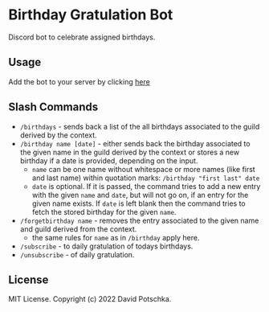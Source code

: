 # Birthday Gratulation Bot
Discord bot to celebrate assigned birthdays.

## Usage

Add the bot to your server by clicking [here](https://discord.com/api/oauth2/authorize?client_id=952656778007552090&permissions=380104763456&scope=bot)


## Slash Commands
- `/birthdays` - sends back a list of the all birthdays associated to the guild derived by the context.
- `/birthday name [date]` - either sends back the birthday associated to the given name in the guild derived by the context or stores a new birthday if a date is provided, depending on the input.
  - `name` can be one name without whitespace or more names (like first and last name) within quotation marks: `/birthday "first last" date`
  - `date` is optional. If it is passed, the command tries to add a new entry with the given `name` and `date`, but will not go on, if an entry for the given name exists. If `date` is left blank then the command tries to fetch the stored birthday for the given `name`.
- `/forgetbirthday name` - removes the entry associated to the given name and guild derived from the context.
  - the same rules for `name` as in `/birthday` apply here.
- `/subscribe` - to daily gratulation of todays birthdays.
- `/unsubscribe` - of daily gratulation.

## License
MIT License. Copyright (c) 2022 David Potschka.